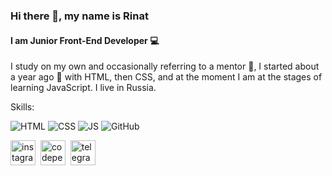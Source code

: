 ### Hi there 👋, my name is Rinat
#### I am Junior Front-End Developer :computer:
I study on my own and occasionally referring to a mentor :boy:, I started about a year ago :calendar: with HTML, then CSS, and at the moment I am at the stages of learning JavaScript. I live in Russia.


Skills:



![HTML](https://upload.wikimedia.org/wikipedia/commons/thumb/6/61/HTML5_logo_and_wordmark.svg/80px-HTML5_logo_and_wordmark.svg.png) 
![CSS](https://upload.wikimedia.org/wikipedia/commons/thumb/d/d5/CSS3_logo_and_wordmark.svg/57px-CSS3_logo_and_wordmark.svg.png) 
![JS](https://upload.wikimedia.org/wikipedia/commons/thumb/9/99/Unofficial_JavaScript_logo_2.svg/80px-Unofficial_JavaScript_logo_2.svg.png)
![GitHub](https://avatars.githubusercontent.com/u/9919?s=80&v=4)



[<img src='https://cdn.jsdelivr.net/npm/simple-icons@3.0.1/icons/instagram.svg' alt='instagram' height='40'>](https://www.instagram.com/https://www.instagram.com/_web_deve1oper_//)&nbsp;
[<img src='https://cdn.jsdelivr.net/npm/simple-icons@3.0.1/icons/codepen.svg' alt='codepen' height='40'>](https://codepen.io/https://codepen.io/rinat-akhmetvaleev)&nbsp;
[<img src='https://cdn.tlgrm.ru/img/top-logo-icon_monochrome.svg' alt='telegram' height='40'>](https://t.me/R_i_S_E_25)
